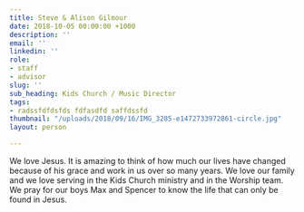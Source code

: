 ```yaml
---
title: Steve & Alison Gilmour
date: 2018-10-05 00:00:00 +1000
description: ''
email: ''
linkedin: ''
role:
- staff
- advisor
slug: ''
sub_heading: Kids Church / Music Director
tags:
- radssfdfdsfds fdfasdfd saffdssfd
thumbnail: "/uploads/2018/09/16/IMG_3285-e1472733972861-circle.jpg"
layout: person

---
```

We love Jesus. It is amazing to think of how much our lives have changed because of his grace and work in us over so many years. We love our family and we love serving in the Kids Church ministry and in the Worship team. We pray for our boys Max and Spencer to know the life that can only be found in Jesus.
